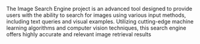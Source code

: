 The Image Search Engine project is an advanced tool designed to provide users with the ability to search for images using various input methods, including text queries and visual examples. Utilizing cutting-edge machine learning algorithms and computer vision techniques, this search engine offers highly accurate and relevant image retrieval results
